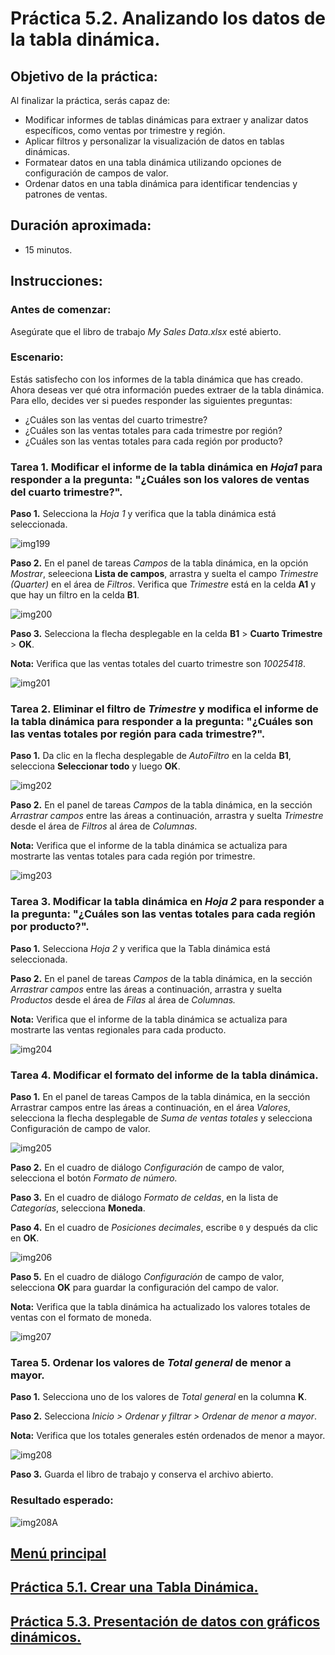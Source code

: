 # Práctica 5.2. Analizando los datos de la tabla dinámica.

## Objetivo de la práctica:

Al finalizar la práctica, serás capaz de:

- Modificar informes de tablas dinámicas para extraer y analizar datos específicos, como ventas por trimestre y región. <br>
- Aplicar filtros y personalizar la visualización de datos en tablas dinámicas. <br>
- Formatear datos en una tabla dinámica utilizando opciones de configuración de campos de valor. <br>
- Ordenar datos en una tabla dinámica para identificar tendencias y patrones de ventas. <br>

## Duración aproximada:
-  15 minutos.

## Instrucciones:

### Antes de comenzar:

Asegúrate que el libro de trabajo _My Sales Data.xlsx_ esté abierto.

### Escenario:

Estás satisfecho con los informes de la tabla dinámica que has creado. Ahora deseas ver qué otra información puedes extraer de la tabla dinámica. Para ello, decides ver si puedes responder las siguientes preguntas:

- ¿Cuáles son las ventas del cuarto trimestre? <br>
- ¿Cuáles son las ventas totales para cada trimestre por región? <br>
- ¿Cuáles son las ventas totales para cada región por producto? <br>

### Tarea 1. Modificar el informe de la tabla dinámica en _Hoja1_ para responder a la pregunta: "¿Cuáles son los valores de ventas del cuarto trimestre?".

**Paso 1.** Selecciona la _Hoja 1_ y verifica que la tabla dinámica está seleccionada.

![img199](../images/img199.png)

**Paso 2.** En el panel de tareas _Campos_ de la tabla dinámica, en la opción _Mostrar_, seleeciona **Lista de campos**, arrastra y suelta el campo _Trimestre_ _(Quarter)_ en el área de _Filtros_. Verifica que _Trimestre_ está en la celda **A1** y que hay un filtro en la celda **B1**.

![img200](../images/img200.png)

**Paso 3.** Selecciona la flecha desplegable en la celda **B1** > **Cuarto Trimestre** > **OK**.

**Nota:** Verifica que las ventas totales del cuarto trimestre son _10025418_.

![img201](../images/img201.png)

### Tarea 2. Eliminar el filtro de _Trimestre_ y modifica el informe de la tabla dinámica para responder a la pregunta: "¿Cuáles son las ventas totales por región para cada trimestre?".

**Paso 1.** Da clic en la flecha desplegable de _AutoFiltro_ en la celda **B1**, selecciona **Seleccionar todo** y luego **OK**.

![img202](../images/img202.png)

**Paso 2.**  En el panel de tareas _Campos_ de la tabla dinámica, en la sección _Arrastrar campos_ entre las áreas a continuación, arrastra y suelta _Trimestre_ desde el área de _Filtros_ al área de _Columnas_.

**Nota:** Verifica que el informe de la tabla dinámica se actualiza para mostrarte las ventas totales para cada región por trimestre.

![img203](../images/img203.png)

### Tarea 3. Modificar la tabla dinámica en _Hoja 2_ para responder a la pregunta: "¿Cuáles son las ventas totales para cada región por producto?".

**Paso 1.** Selecciona _Hoja 2_ y verifica que la Tabla dinámica está seleccionada.

**Paso 2.** En el panel de tareas _Campos_ de la tabla dinámica, en la sección _Arrastrar campos_ entre las áreas a continuación, arrastra y suelta _Productos_ desde el área de _Filas_ al área de _Columnas._

**Nota:** Verifica que el informe de la tabla dinámica se actualiza para mostrarte las ventas regionales para cada producto.

![img204](../images/img204.png)

### Tarea 4. Modificar el formato del informe de la tabla dinámica.

**Paso 1.**  En el panel de tareas Campos de la tabla dinámica, en la sección Arrastrar campos entre las áreas a continuación, en el área _Valores_, selecciona la flecha desplegable de _Suma de ventas totales_ y selecciona Configuración de campo de valor.

![img205](../images/img205.png)

**Paso 2.** En el cuadro de diálogo _Configuración_ de campo de valor, selecciona el botón _Formato de número._

**Paso 3.** En el cuadro de diálogo _Formato de celdas_, en la lista de _Categorías_, selecciona **Moneda**.

**Paso 4.** En el cuadro de _Posiciones decimales_, escribe `0` y después da clic en **OK**.

![img206](../images/img206.png)

**Paso 5.** En el cuadro de diálogo _Configuración_ de campo de valor, selecciona **OK** para guardar la configuración del campo de valor.

**Nota:** Verifica que la tabla dinámica ha actualizado los valores totales de ventas con el formato de moneda.

![img207](../images/img207.png)


### Tarea 5. Ordenar los valores de _Total general_ de menor a mayor.

**Paso 1.** Selecciona uno de los valores de _Total general_ en la columna **K**.

**Paso 2.**  Selecciona _Inicio > Ordenar y filtrar > Ordenar de menor a mayor_.

**Nota:** Verifica que los totales generales estén ordenados de menor a mayor.

![img208](../images/img208.png)

**Paso 3.** Guarda el libro de trabajo y conserva el archivo abierto.

### Resultado esperado:

![img208A](../images/img208A.png)

## [Menú principal](../README.md)

## [Práctica 5.1. Crear una Tabla Dinámica.](../Capítulo5/README_5.1.md)

## [Práctica 5.3. Presentación de datos con gráficos dinámicos.](../Capítulo5/README_5.3.md)
